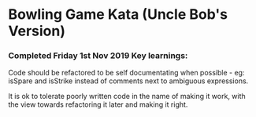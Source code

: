 # Bowling Game Kata (Uncle Bob's Version)

### Completed Friday 1st Nov 2019 Key learnings:

Code should be refactored to be self documentating when possible - eg: isSpare and isStrike instead of comments next to ambiguous expressions.

It is ok to tolerate poorly written code in the name of making it work, with the view towards refactoring it later and making it right.